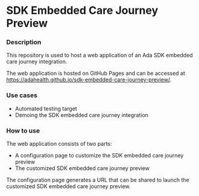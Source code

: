 # SDK Embedded Care Journey Preview 

### Description

This repository is used to host a web application of an Ada SDK embedded care journey integration.

The web application is hosted on GitHub Pages and can be accessed at https://adahealth.github.io/sdk-embedded-care-journey-preview/.

### Use cases

- Automated testing target
- Demoing the SDK embedded care journey integration

### How to use

The web application consists of two parts:

- A configuration page to customize the SDK embedded care journey preview
- The customized SDK embedded care journey preview

The configuration page generates a URL that can be shared to launch the customized SDK embedded care journey preview.